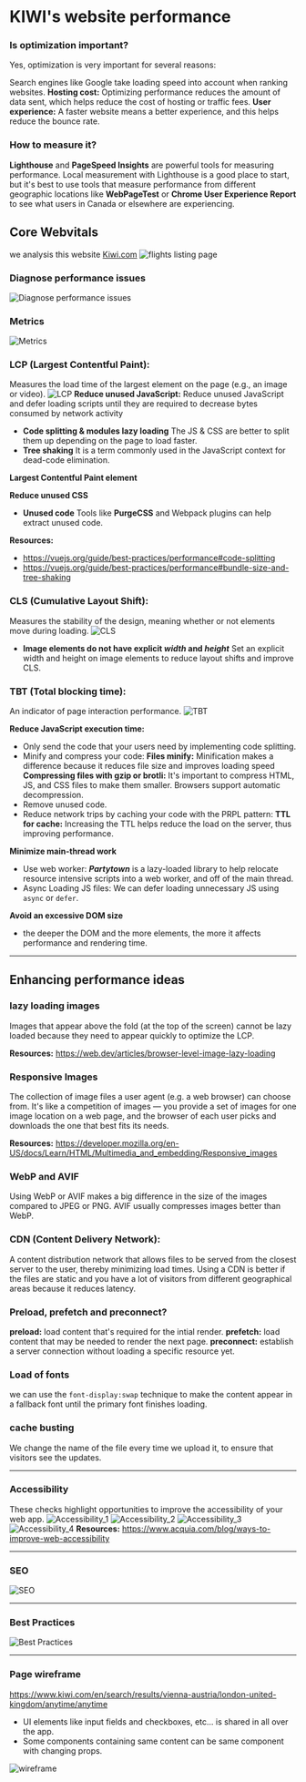 # KIWI's website performance

### Is optimization important?
Yes, optimization is very important for several reasons:

Search engines like Google take loading speed into account when ranking websites.
**Hosting cost:** Optimizing performance reduces the amount of data sent, which helps reduce the cost of hosting or traffic fees.
**User experience:** A faster website means a better experience, and this helps reduce the bounce rate.

### How to measure it?
**Lighthouse** and **PageSpeed Insights** are powerful tools for measuring performance.
Local measurement with Lighthouse is a good place to start, but it's best to use tools that measure performance from different geographic locations like **WebPageTest** or **Chrome User Experience Report** to see what users in Canada or elsewhere are experiencing.

## Core Webvitals
we analysis this website [Kiwi.com](https://www.kiwi.com/en/search/results/vienna-austria/london-united-kingdom/anytime/anytime)
![flights listing page](images/kiwi.PNG)
### Diagnose performance issues
![Diagnose performance issues](images/diagnose.PNG)
### Metrics
![Metrics](images/metrics.PNG)

### LCP (Largest Contentful Paint):
 Measures the load time of the largest element on the page (e.g., an image or video).
![LCP](images/LCP.PNG)
 **Reduce unused JavaScript:** Reduce unused JavaScript and defer loading scripts until they are required to decrease bytes consumed by network activity
- **Code splitting & modules lazy loading**
The JS & CSS are better to split them up depending on the page to load faster.
- **Tree shaking** 
It is a term commonly used in the JavaScript context for dead-code elimination.

**Largest Contentful Paint element** 

**Reduce unused CSS**
- **Unused code**
Tools like **PurgeCSS** and Webpack plugins can help extract unused code.

**Resources:** 
- https://vuejs.org/guide/best-practices/performance#code-splitting
- https://vuejs.org/guide/best-practices/performance#bundle-size-and-tree-shaking

### CLS (Cumulative Layout Shift):
 Measures the stability of the design, meaning whether or not elements move during loading.
![CLS](images/CLS.PNG)

- **Image elements do not have explicit *width* and *height***
Set an explicit width and height on image elements to reduce layout shifts and improve CLS.

### TBT (Total blocking time): 
An indicator of page interaction performance.
 ![TBT](images/TBT.PNG)

**Reduce JavaScript execution time:**
- Only send the code that your users need by implementing code splitting.
- Minify and compress your code: 
**Files minify:** Minification makes a difference because it reduces file size and improves loading speed
**Compressing files with gzip or brotli:** It's important to compress HTML, JS, and CSS files to make them smaller. Browsers support automatic decompression.
- Remove unused code.
- Reduce network trips by caching your code with the PRPL pattern:
**TTL for cache:** Increasing the TTL helps reduce the load on the server, thus improving performance.

**Minimize main-thread work**
- Use web worker: ***Partytown*** is a lazy-loaded library to help relocate resource intensive scripts into a web worker, and off of the main thread.
- Async Loading JS files: We can defer loading unnecessary JS using `async` or `defer`.

**Avoid an excessive DOM size**
- the deeper the DOM and the more elements, the more it affects performance and rendering time.

---

## Enhancing performance ideas

### lazy loading images
Images that appear above the fold (at the top of the screen) cannot be lazy loaded because they need to appear quickly to optimize the LCP.

**Resources:** https://web.dev/articles/browser-level-image-lazy-loading

### Responsive Images
The collection of image files a user agent (e.g. a web browser) can choose from. It's like a competition of images — you provide a set of images for one image location on a web page, and the browser of each user picks and downloads the one that best fits its needs.

**Resources:** https://developer.mozilla.org/en-US/docs/Learn/HTML/Multimedia_and_embedding/Responsive_images

### WebP and AVIF
Using WebP or AVIF makes a big difference in the size of the images compared to JPEG or PNG. AVIF usually compresses images better than WebP.

### CDN (Content Delivery Network): 
A content distribution network that allows files to be served from the closest server to the user, thereby minimizing load times.
Using a CDN is better if the files are static and you have a lot of visitors from different geographical areas because it reduces latency.

### Preload, prefetch and preconnect?
**preload:** load content that's required for the intial render.
**prefetch:** load content that may be needed to render the next page.
**preconnect:** establish a server connection without loading a specific resource yet.

### Load of fonts
we can use the `font-display:swap` technique to make the content appear in a fallback font until the primary font finishes loading.

### cache busting
We change the name of the file every time we upload it, to ensure that visitors see the updates.

---

### Accessibility
These checks highlight opportunities to improve the accessibility of your web app.
![Accessibility_1](images/Accessibility_1.PNG)
![Accessibility_2](images/Accessibility_2.PNG)
![Accessibility_3](images/Accessibility_3.PNG)
![Accessibility_4](images/Accessibility_4.PNG)
**Resources:** https://www.acquia.com/blog/ways-to-improve-web-accessibility

---

### SEO
![SEO](images/SEO.PNG)


---

### Best Practices
![Best Practices](images/best__practices.PNG)

---

### Page wireframe
https://www.kiwi.com/en/search/results/vienna-austria/london-united-kingdom/anytime/anytime
- UI elements like input fields and checkboxes, etc... is shared in all over the app.
- Some components containing same content can be same component with changing props.

![wireframe](images/New_Wireframe.png)